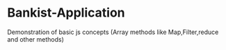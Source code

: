 # Bankist-Application
Demonstration of basic js concepts (Array methods like Map,Filter,reduce and other methods)
